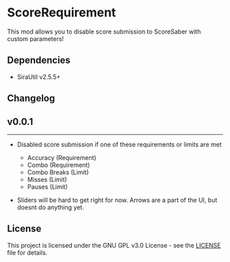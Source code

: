 # ScoreRequirement

This mod allows you to disable score submission to ScoreSaber with custom parameters!

## Dependencies
- SiraUtil v2.5.5+

## Changelog
## v0.0.1

---
* Disabled score submission if one of these requirements or limits are met
    - Accuracy (Requirement)
    - Combo (Requirement)
    - Combo Breaks (Limit)
    - Misses (Limit)
    - Pauses (Limit)
    
* Sliders will be hard to get right for now. Arrows are a part of the UI, but doesnt do anything yet.

## License
This project is licensed under the GNU GPL v3.0 License - see the [LICENSE](LICENSE) file for details.
